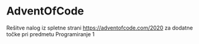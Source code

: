 # AdventOfCode
Rešitve nalog iz spletne strani https://adventofcode.com/2020 za dodatne točke pri predmetu Programiranje 1
